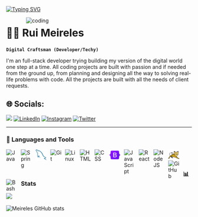 <p align="center">
 
<a href="https://git.io/typing-svg"><img src="https://readme-typing-svg.demolab.com?font=Fira+Code&weight=600&size=26&duration=4000&pause=900&color=4912A7DC&vCenter=true&width=435&lines=Full+Stack+Developer+;web+and+app+Developer+;always++learning+new+things!" alt="Typing SVG" align ="center"/></a>

</p>
<img align="right" alt="coding" width="450" src="https://user-images.githubusercontent.com/23195856/204133907-d342146d-9cab-4c01-9948-1ae85e02999c.gif">



# 🏄‍♂️ Rui Meireles


**`Digital Craftsman (Developer/Techy)`**

I'm an full-stack developer trying building my version of the digital world one step at a time. All coding projects are built with passion and if needed from the ground up, from planning and designing all the way to solving real-life problems with code. All the projects are built with all the needs of client requests.


## 🌐 Socials:
<a href = "mailto:rmeireles04@gmail.com"><img src="https://img.shields.io/badge/Gmail-%23333.svg?&logo=gmail&logoColor=white" target="_blank"></a>
[![LinkedIn](https://img.shields.io/badge/LinkedIn-%230077B5.svg?logo=linkedin&logoColor=white)](https://linkedin.com/in/ruimeireles04)
[![Instagram](https://img.shields.io/badge/Instagram-%23E4405F.svg?logo=Instagram&logoColor=white)](https://instagram.com/rmeireles04) [![Twitter](https://img.shields.io/badge/Twitter-%231DA1F2.svg?logo=Twitter&logoColor=white)](https://twitter.com/rmeireles04)


---

### 🧰 Languages and Tools

<img align="left" alt="Java" width="30px" style="padding-right:10px;" src="https://cdn.jsdelivr.net/gh/devicons/devicon/icons/java/java-original.svg"/>
<img align="left" alt="Spring" width="30px" style="padding-right:10px;" src="https://cdn.jsdelivr.net/gh/devicons/devicon/icons/spring/spring-original.svg" />
<img align="left" alt="mySQL" width="30px" style="padding-right:10px;" src="https://raw.githubusercontent.com/devicons/devicon/master/icons/mysql/mysql-original.svg" />
<img align="left" alt="Git" width="30px" style="padding-right:10px;" src="https://cdn.jsdelivr.net/gh/devicons/devicon/icons/git/git-original.svg" />
<img align="left" alt="Linux" width="30px" style="padding-right:10px;" src="https://cdn.jsdelivr.net/gh/devicons/devicon/icons/linux/linux-original.svg" />
<img align="left" alt="HTML" width="30px" style="padding-right:10px;" src="https://cdn.jsdelivr.net/gh/devicons/devicon/icons/html5/html5-plain.svg" />
<img align="left" alt="CSS" width="30px" style="padding-right:10px;" src="https://cdn.jsdelivr.net/gh/devicons/devicon/icons/css3/css3-plain.svg" />
<img align="left" alt="Bootstrap" width="30px" style="padding-right:10px;" src="https://raw.githubusercontent.com/devicons/devicon/master/icons/bootstrap/bootstrap-original.svg" />
<img align="left" alt="JavaScript" width="30px" style="padding-right:10px;" src="https://cdn.jsdelivr.net/gh/devicons/devicon/icons/javascript/javascript-plain.svg" />
<img align="left" alt="React" width="30px" style="padding-right:10px;" src="https://cdn.jsdelivr.net/gh/devicons/devicon/icons/react/react-original.svg" />
<img align="left" alt="NodeJS" width="30px" style="padding-right:10px;" src="https://cdn.jsdelivr.net/gh/devicons/devicon/icons/nodejs/nodejs-original.svg" />
<!-- <img align="left" alt="Python" width="30px" style="padding-right:10px;" src="https://cdn.jsdelivr.net/gh/devicons/devicon/icons/python/python-plain.svg" /> -->
<img align="left" alt="Tomcat" width="30px" style="padding-right:10px;" src="https://raw.githubusercontent.com/devicons/devicon/master/icons/tomcat/tomcat-original.svg" />
<img align="left" alt="GitHub" width="30px" style="padding-right:10px;" src="https://cdn.jsdelivr.net/gh/devicons/devicon/icons/github/github-original.svg" />
<!-- <img align="left" alt="Gradle" width="30px" style="padding-right:10px;" src="https://cdn.jsdelivr.net/gh/devicons/devicon/icons/gradle/gradle-plain.svg" /> -->
<img align="left" alt="Bash" width="30px" style="padding-right:10px;" src="https://cdn.jsdelivr.net/gh/devicons/devicon/icons/bash/bash-original.svg" />
<br />

#

### 📊 Stats

[![](https://visitcount.itsvg.in/api?id=rmeireles04&icon=0&color=0)](https://visitcount.itsvg.in)

![Meireles GitHub stats](https://github-readme-stats.vercel.app/api?username=rmeireles04&show_icons=true&theme=gruvbox)




<!-- ![GitHub Streak](https://streak-stats.demolab.com?user=ForrestKnight&theme=gruvbox&border_radius=4.5) -->

#


